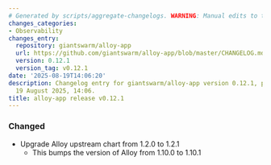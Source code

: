 ```yaml
---
# Generated by scripts/aggregate-changelogs. WARNING: Manual edits to this files will be overwritten.
changes_categories:
- Observability
changes_entry:
  repository: giantswarm/alloy-app
  url: https://github.com/giantswarm/alloy-app/blob/master/CHANGELOG.md#0121---2025-08-19
  version: 0.12.1
  version_tag: v0.12.1
date: '2025-08-19T14:06:20'
description: Changelog entry for giantswarm/alloy-app version 0.12.1, published on
  19 August 2025, 14:06.
title: alloy-app release v0.12.1
---
```


### Changed
- Upgrade Alloy upstream chart from 1.2.0 to 1.2.1
  - This bumps the version of Alloy from 1.10.0 to 1.10.1
